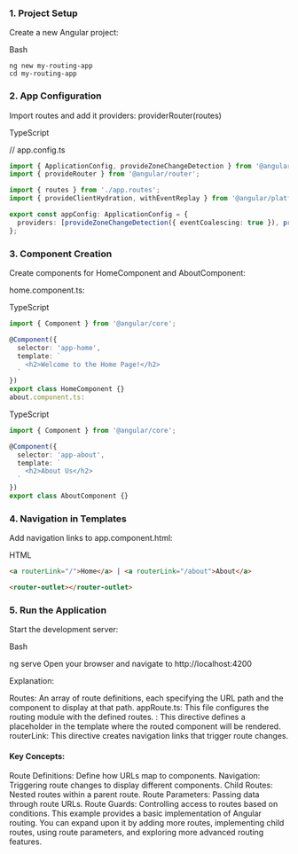 
### 1. Project Setup

Create a new Angular project:

Bash
```
ng new my-routing-app
cd my-routing-app
```

### 2. App Configuration

Import routes and add it providers: providerRouter(routes)

TypeScript

// app.config.ts
```typescript
import { ApplicationConfig, provideZoneChangeDetection } from '@angular/core';
import { provideRouter } from '@angular/router';

import { routes } from './app.routes';
import { provideClientHydration, withEventReplay } from '@angular/platform-browser';

export const appConfig: ApplicationConfig = {
  providers: [provideZoneChangeDetection({ eventCoalescing: true }), provideRouter(routes), provideClientHydration(withEventReplay())]
};

```
### 3. Component Creation

Create components for HomeComponent and AboutComponent:

home.component.ts:

TypeScript

```typescript
import { Component } from '@angular/core';

@Component({
  selector: 'app-home',
  template: `
    <h2>Welcome to the Home Page!</h2>
  `
})
export class HomeComponent {}
about.component.ts:
```
TypeScript
```typescript
import { Component } from '@angular/core';

@Component({
  selector: 'app-about',
  template: `
    <h2>About Us</h2>
  `
})
export class AboutComponent {}
```
### 4. Navigation in Templates

Add navigation links to app.component.html:

HTML
```html
<a routerLink="/">Home</a> | <a routerLink="/about">About</a>

<router-outlet></router-outlet>
```
### 5. Run the Application

Start the development server:

Bash

ng serve
Open your browser and navigate to http://localhost:4200

Explanation:


Routes: An array of route definitions, each specifying the URL path and the component to display at that path.
appRoute.ts: This file configures the routing module with the defined routes.
<router-outlet>: This directive defines a placeholder in the template where the routed component will be rendered.
routerLink: This directive creates navigation links that trigger route changes.

#### Key Concepts:

Route Definitions: Define how URLs map to components.
Navigation: Triggering route changes to display different components.
Child Routes: Nested routes within a parent route.
Route Parameters: Passing data through route URLs.
Route Guards: Controlling access to routes based on conditions.
This example provides a basic implementation of Angular routing. You can expand upon it by adding more routes, implementing child routes, using route parameters, and exploring more advanced routing features.
